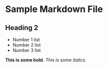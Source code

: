 # Sample Markdown File

## Heading 2
+ Number 1 list
+ Number 2 list
+ Number 3 list


**This is some bold.** *This is some italics.*